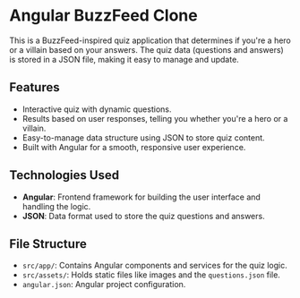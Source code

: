 # Angular BuzzFeed Clone

This is a BuzzFeed-inspired quiz application that determines if you're a hero or a villain based on your answers. The quiz data (questions and answers) is stored in a JSON file, making it easy to manage and update.

## Features
- Interactive quiz with dynamic questions.
- Results based on user responses, telling you whether you're a hero or a villain.
- Easy-to-manage data structure using JSON to store quiz content.
- Built with Angular for a smooth, responsive user experience.

## Technologies Used
- **Angular**: Frontend framework for building the user interface and handling the logic.
- **JSON**: Data format used to store the quiz questions and answers.

## File Structure
- `src/app/`: Contains Angular components and services for the quiz logic.
- `src/assets/`: Holds static files like images and the `questions.json` file.
- `angular.json`: Angular project configuration.
